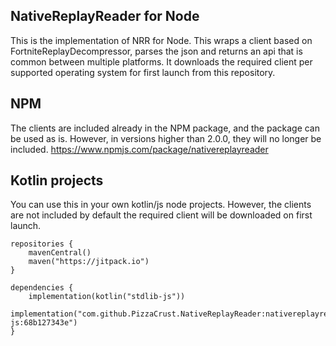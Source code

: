 ## NativeReplayReader for Node
This is the implementation of NRR for Node. This wraps a client based on
 FortniteReplayDecompressor, parses the json and returns an api that is common between multiple
  platforms. It downloads the required client per supported operating system for first launch
   from this repository.

## NPM
The clients are included already in the NPM package, and the package can be used as is. However, in versions higher than 2.0.0, they will no longer be included.
https://www.npmjs.com/package/nativereplayreader

## Kotlin projects
You can use this in your own kotlin/js node projects. However, the clients are not included by
 default the required client will be downloaded on first launch.
```
repositories {
    mavenCentral()
    maven("https://jitpack.io")
}

dependencies {
    implementation(kotlin("stdlib-js"))
    implementation("com.github.PizzaCrust.NativeReplayReader:nativereplayreader-js:68b127343e")
}
```